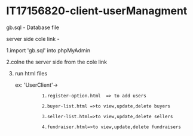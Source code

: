 # IT17156820-client-userManagment
 
 
gb.sql - Database file

server side cole link - 



1.import 'gb.sql' into phpMyAdmin
 
2.colne the server side from the cole link

3. run html files 

  	ex: 'UserClient'-> 
	
                 1.register-option.html  => to add users 
	                
                 2.buyer-list.html =>to view,update,delete buyers
                       
                 3.seller-list.html=>to view,update,delete sellers
		       
                 4.fundraiser.html=>to view,update,delete fundraisers
